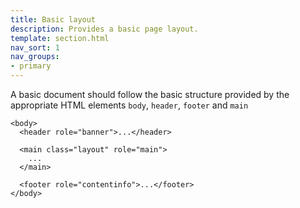 ```yaml
---
title: Basic layout
description: Provides a basic page layout.
template: section.html
nav_sort: 1
nav_groups:
- primary
---
```


A basic document should follow the basic structure provided by the appropriate HTML
elements <code>body</code>, <code>header</code>, <code>footer</code> and <code>main</code>

<pre class="prettyprint linenums"><code>&lt;body&gt;
  &lt;header role="banner"&gt;...&lt;/header&gt;

  &lt;main class="layout" role="main"&gt;
    ...
  &lt;/main&gt;

  &lt;footer role="contentinfo"&gt;...&lt;/footer&gt;
&lt;/body&gt;
</code></pre>
